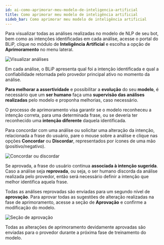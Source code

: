 ```yaml
---
id: ai-como-aprimorar-meu-modelo-de-inteligencia-artificial
title: Como aprimorar meu modelo de inteligência artificial
sideb_bar: Como aprimorar meu modelo de inteligência artificial
---
```


Para visualizar todas as análises realizadas no modelo de NLP de seu bot, bem como as intenções identificadas em cada análise, acesse o portal do BLiP, clique no módulo de **Inteligência Artificial** e escolha a opção de **Aprimoramento** no menu lateral.

![Visualizar análises](/img/practice/ai/ai-como-aprimorar-meu-modelo-de-inteligencia-artificial-1.png)

Em cada análise, o BLiP apresenta qual foi a intenção identificada e qual a confiabilidade retornada pelo provedor principal ativo no momento da análise. 

**Para melhorar a assertividade** e possibilitar a **evolução** do seu **modelo**, é necessário que um **ser humano** faça uma **supervisão das análises realizadas** pelo modelo e proponha melhorias, caso necessário.

O processo de aprimoramento visa garantir se o modelo reconheceu a intenção correta, para uma determinada frase, ou se deveria ter reconhecido uma **intenção diferente** daquela identificada.

Para concordar com uma análise ou solicitar uma alteração da intenção, relacionada a frase do usuário, pare o mouse sobre a análise e clique nas opções **Concordar** ou **Discordar**, representados por ícones de uma mão (positivo/negativo).

![Concordar ou discordar](/img/practice/ai/ai-como-aprimorar-meu-modelo-de-inteligencia-artificial-2.png)

Se aprovada, a frase do usuário continua **associada à intenção sugerida**. Caso a análise seja **reprovada**, ou seja, o ser humano discorda da análise realizada pelo provedor, então será necessário definir a intenção que melhor identifica aquela frase.

Todas as análises reprovadas são enviadas para um segundo nível de **aprovação**. Para aprovar todas as sugestões de alteração realizadas na fase de aprimoramento, acesse a seção de **Aprovação** e confirme a modificação do modelo.

![Seção de aprovação](/img/practice/ai/ai-como-aprimorar-meu-modelo-de-inteligencia-artificial-3.png)

Todas as alterações de aprimoramento devidamente aprovadas são enviadas para o provedor durante a próxima fase de treinamento do modelo.



